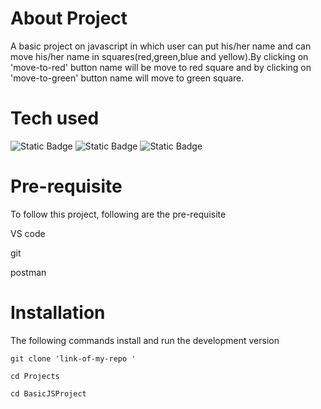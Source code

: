 # About Project
A basic project on javascript in which user can put his/her name and can move his/her name in squares(red,green,blue and yellow).By clicking on 'move-to-red' button name will be move to red square and by clicking on 'move-to-green' button name will move to green square.


# Tech used
![Static Badge](https://img.shields.io/badge/html-white?logo=html5)
![Static Badge](https://img.shields.io/badge/css3-green?logo=css3)
![Static Badge](https://img.shields.io/badge/Javascript-%23881337?logo=javascript)



# Pre-requisite

To follow this project, following are the pre-requisite

VS code

git

postman

# Installation
The following commands install and run the development version

``` 
git clone 'link-of-my-repo '

cd Projects

cd BasicJSProject

```